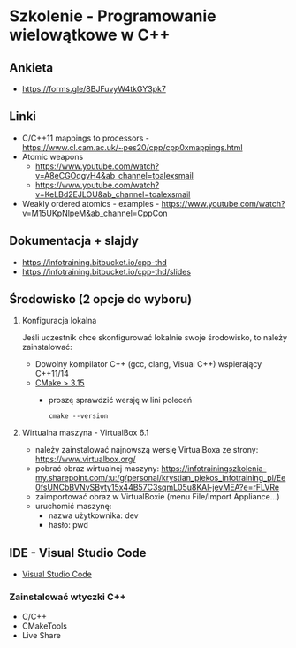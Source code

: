 # Szkolenie - Programowanie wielowątkowe w C++ #

## Ankieta

* https://forms.gle/8BJFuvyW4tkGY3pk7

## Linki

* C/C++11 mappings to processors - https://www.cl.cam.ac.uk/~pes20/cpp/cpp0xmappings.html
* Atomic weapons
  * https://www.youtube.com/watch?v=A8eCGOqgvH4&ab_channel=toalexsmail
  * https://www.youtube.com/watch?v=KeLBd2EJLOU&ab_channel=toalexsmail
* Weakly ordered atomics - examples - https://www.youtube.com/watch?v=M15UKpNlpeM&ab_channel=CppCon

## Dokumentacja + slajdy

* https://infotraining.bitbucket.io/cpp-thd
* https://infotraining.bitbucket.io/cpp-thd/slides

## Środowisko (2 opcje do wyboru)

  1. Konfiguracja lokalna

     Jeśli uczestnik chce skonfigurować lokalnie swoje środowisko, to należy zainstalować:
     
     * Dowolny kompilator C++ (gcc, clang, Visual C++) wspierający C++11/14
     * [CMake > 3.15](https://cmake.org/)
       * proszę sprawdzić wersję w lini poleceń

         ```
         cmake --version
         ```
  
  2. Wirtualna maszyna - VirtualBox 6.1
     * należy zainstalować najnowszą wersję VirtualBoxa ze strony: https://www.virtualbox.org/
     * pobrać obraz wirtualnej maszyny: https://infotrainingszkolenia-my.sharepoint.com/:u:/g/personal/krystian_piekos_infotraining_pl/Ee0fsUNCbBVNvSByty15x44B57C3sqmL05u8KAl-jevMEA?e=rFLVRe
     * zaimportować obraz w VirtualBoxie (menu File/Import Appliance...)
     * uruchomić maszynę:
       - nazwa użytkownika: dev
       - hasło: pwd

## IDE - Visual Studio Code

* [Visual Studio Code](https://code.visualstudio.com/)

### Zainstalować wtyczki C++

* C/C++
* CMakeTools
* Live Share
